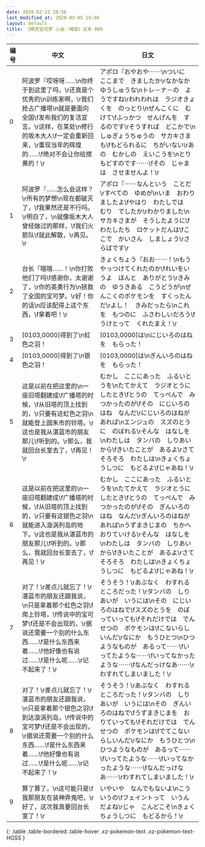 ```yaml
---
date: 2020-02-23 20:56
last_modified_at: 2020-03-05 19:46
layout: default
title: 《精灵宝可梦 心金／魂银》文本 068
---
```

| 编号 | 中文 | 日文 |
| ---- | ---- | ---- |
| 0 | 阿波罗『哎呀呀……\n你终于到这里了吗，\r还真是个优秀的\n训练家啊，\r我们抢占广播塔\n就是要面向全国\f发布我们的复活宣言。\r这样，在某处\n修行的坂木大人\f一定会重新回来，\r重现当年的辉煌的……\f绝对不会让你给搅黄的！\r | アポロ『おやおや⋯⋯\nついに　ここまで　きましたか\rなかなか　ゆうしゅうな\nトレ－ナ－の　ようですね\rわれわれは　ラジオきょくを　のっとり\nぜんこくに　むけて\fふっかつ　せんげんを　するのです\rそうすれば　どこかで\nしゅぎょうちゅうの　サカキさまも\fもどられるに　ちがいない\rあの　むかしの　えいこうを\nとりもどすのです⋯⋯\fその　じゃまは　させませんよ！\r |
| 1 | 阿波罗『……怎么会这样？\r所有的梦想\n现在都破灭了，\f我果然还是不行吗。\r明白了，\n就像坂木大人曾经做过的那样，\f我们火箭队\f就此解散，\r再见。\r | アポロ『⋯⋯なんという　ことだ\rすべての　ゆめが\nいま　おわりましたよ\fやはり　わたしでは　むり　でしたか\rわかりました\nサカキさまが　そうしたように\fわたしたち　ロケットだんは\fここで　かいさん　しましょう\rさらばです\r |
| 2 | 台长『哦哦……！\n你打败他们了吗\f感谢你，太谢谢了，\r你的英勇行为\n拯救了全国的宝可梦。\r好！你的话\n应该配得上这个东西，\f拿着吧！\r | きょくちょう『おお⋯⋯！\nもう　やっつけてくれたのか\fれいをいうよ　ほんと　ありがとう\rきみの　ゆうきある　こうどうが\nぜんこくのポケモンを　すくったんだ\rよし！　きみだったら\nこれを　もつのに　ふさわしいだろう\fうけとって　くれたまえ！\r |
| 3 | [0103,0000]得到了\n虹色之羽！ | [0103,0000]は\nにじいろのはね　を　もらった！ |
| 4 | [0103,0000]得到了\n银色之羽！ | [0103,0000]は\nぎんいろのはね　を　もらった！ |
| 5 | 这是以前在把这里的\n一座旧塔翻建成\f广播塔的时候，\f从旧塔的顶上找到的，\r只要有这虹色之羽\n就能登上圆朱市的铃塔。\r这也是我从湛蓝市的朋友那儿\f听到的。\r那么，我就回台长室去了，\f再见！\r | むかし　ここにあった　ふるいとうを\nたてかえて　ラジオとうに　したとき\fとうの　てっぺんで　みつかったのが\fその　にじいろのはね　なんだ\rにじいろのはねが　あれば\nエンジュの　スズのとうに　のぼれる\rそんな　はなしを\nわたしは　タンバの　しりあいから\fきいたことが　あるよ\rさて　そろそろ　わたしは\nきょくちょうしつに　もどるよ\fじゃあね！\r |
| 6 | 这是以前在把这里的\n一座旧塔翻建成\f广播塔的时候，\f从旧塔的顶上找到的，\r只要有这银色之羽\n就能进入漩涡列岛的地下。\r这也是我从湛蓝市的朋友那儿\f听到的。\r那么，我就回台长室去了，\f再见！\r | むかし　ここにあった　ふるいとうを\nたてかえて　ラジオとうに　したとき\fとうの　てっぺんで　みつかったのが\fその　ぎんいろのはね　なんだ\rぎんいろのはねが　あれば\nうずまきじまの　ちかへ　おりていける\rそんな　はなしを\nわたしは　タンバの　しりあいから\fきいたことが　あるよ\rさて　そろそろ　わたしは\nきょくちょうしつに　もどるよ\fじゃあね！\r |
| 7 | 对了！\r差点儿就忘了！\r湛蓝市的朋友还跟我说，\n只是拿着那个虹色之羽\f爬上铃塔，\f传说中的宝可梦\f还是不会出现的，\r据说还需要一个别的什么东西……\f是什么东西来着……\f他好像也有说过……\f是什么呢……\r记不起来了！\r | そうそう！\rあぶなく　わすれる　ところだった！\rタンバの　しりあいが　いうには\nその　にじいろのはねで\fスズのとうを　のぼっていっても\fそれだけでは　でんせつの　ポケモンは\fこないらしいんだ\rなにか　もうひとつ\nひつようなものが　あるって⋯⋯\fいってたような⋯⋯\fいってなかったような⋯⋯\fなんだっけなあ⋯⋯\rわすれてしまいました！\r |
| 8 | 对了！\r差点儿就忘了！\r湛蓝市的朋友还跟我说，\n只是拿着那个银色之羽\f到达漩涡列岛，\f传说中的宝可梦\f还是不会出现的，\r据说还需要一个别的什么东西……\f是什么东西来着……\f他好像也有说过……\f是什么呢……\r记不起来了！\r | そうそう！\rあぶなく　わすれる　ところだった！\rタンバの　しりあいが　いうには\nその　ぎんいろのはねで\fうずまきじまを　おりていっても\fそれだけでは　でんせつの　ポケモンは\fでてこないらしいんだ\rなにか　もうひとつ\nひつようなものが　あるって⋯⋯\fいってたような⋯⋯\fいってなかったような⋯⋯\fなんだっけなあ⋯⋯\rわすれてしまいました！\r |
| 9 | 算了算了，\n这可能只是\f我那朋友在装神弄鬼吧，\r好了，这次我真要回台长室了！\r | いやいや　なんでもないよ\nこういうの\fフェイントって　いうんだよね\rじゃ　こんどこそ\nきょくちょうしつに　もどるから！\r |
{: .table .table-bordered .table-hover .xz-pokemon-text .xz-pokemon-text-HGSS }